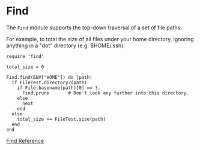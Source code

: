 # Find

The `Find` module supports the top-down traversal of a set of file paths.

For example, to total the size of all files under your home directory,
ignoring anything in a "dot" directory (e.g. $HOME/.ssh):

    require 'find'

    total_size = 0

    Find.find(ENV["HOME"]) do |path|
      if FileTest.directory?(path)
        if File.basename(path)[0] == ?.
          Find.prune       # Don't look any further into this directory.
        else
          next
        end
      else
        total_size += FileTest.size(path)
      end
    end

[Find Reference](https://ruby-doc.org/stdlib-2.6/libdoc/find/rdoc/Find.html)